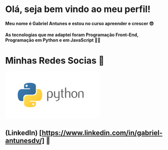 # Olá, seja bem vindo ao meu perfil!
#### Meu nome é Gabriel Antunes e estou no curso apreender e crescer 😎

#### As tecnologias que me adaptei foram Programação Front-End, Programação em Python e em JavaScript 👨‍💻

# Minhas Redes Socias 👀
![Python](/imagens/py.png
)
## (LinkedIn) [https://www.linkedin.com/in/gabriel-antunesdv/] 💼

